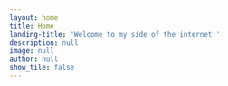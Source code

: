 ```yaml
---
layout: home
title: Home
landing-title: 'Welcome to my side of the internet.'
description: null
image: null
author: null
show_tile: false
---
```



